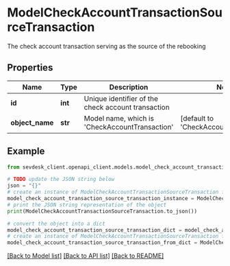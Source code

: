 # ModelCheckAccountTransactionSourceTransaction

The check account transaction serving as the source of the rebooking

## Properties

Name | Type | Description | Notes
------------ | ------------- | ------------- | -------------
**id** | **int** | Unique identifier of the check account transaction | 
**object_name** | **str** | Model name, which is &#39;CheckAccountTransaction&#39; | [default to 'CheckAccountTransaction']

## Example

```python
from sevdesk_client.openapi_client.models.model_check_account_transaction_source_transaction import ModelCheckAccountTransactionSourceTransaction

# TODO update the JSON string below
json = "{}"
# create an instance of ModelCheckAccountTransactionSourceTransaction from a JSON string
model_check_account_transaction_source_transaction_instance = ModelCheckAccountTransactionSourceTransaction.from_json(json)
# print the JSON string representation of the object
print(ModelCheckAccountTransactionSourceTransaction.to_json())

# convert the object into a dict
model_check_account_transaction_source_transaction_dict = model_check_account_transaction_source_transaction_instance.to_dict()
# create an instance of ModelCheckAccountTransactionSourceTransaction from a dict
model_check_account_transaction_source_transaction_from_dict = ModelCheckAccountTransactionSourceTransaction.from_dict(model_check_account_transaction_source_transaction_dict)
```
[[Back to Model list]](../README.md#documentation-for-models) [[Back to API list]](../README.md#documentation-for-api-endpoints) [[Back to README]](../README.md)


